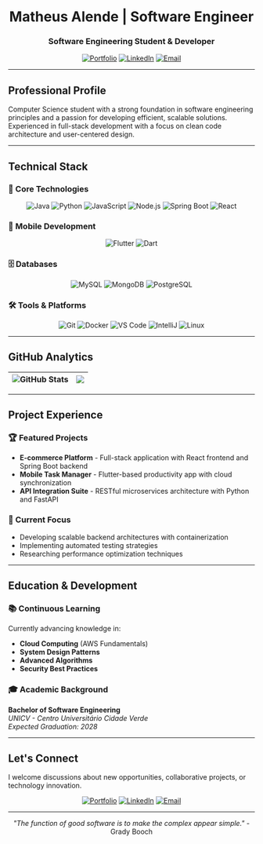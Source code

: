 

<div align="center">

# Matheus Alende | Software Engineer
### Software Engineering Student & Developer

[![Portfolio](https://img.shields.io/badge/🌐_Portfolio-000000?style=for-the-badge&logo=vercel&logoColor=white)](https://portfolio-fanch-mu-87.vercel.app/)
[![LinkedIn](https://img.shields.io/badge/💼_LinkedIn-0077B5?style=for-the-badge&logo=linkedin&logoColor=white)](https://www.linkedin.com/in/matheus-alende-26384a278)
[![Email](https://img.shields.io/badge/📧_Email-D14836?style=for-the-badge&logo=gmail&logoColor=white)](mailto:Matheuzoapires@gmail.com)

</div>

---

## Professional Profile

Computer Science student with a strong foundation in software engineering principles and a passion for developing efficient, scalable solutions. Experienced in full-stack development with a focus on clean code architecture and user-centered design.

---

## Technical Stack

### 🚀 Core Technologies
<div align="center">
  
![Java](https://img.shields.io/badge/Java-ED8B00?style=for-the-badge&logo=openjdk&logoColor=white)
![Python](https://img.shields.io/badge/Python-3776AB?style=for-the-badge&logo=python&logoColor=white)
![JavaScript](https://img.shields.io/badge/JavaScript-F7DF1E?style=for-the-badge&logo=javascript&logoColor=black)
![Node.js](https://img.shields.io/badge/Node.js-339933?style=for-the-badge&logo=nodedotjs&logoColor=white)
![Spring Boot](https://img.shields.io/badge/Spring_Boot-6DB33F?style=for-the-badge&logo=springboot&logoColor=white)
![React](https://img.shields.io/badge/React-20232A?style=for-the-badge&logo=react&logoColor=61DAFB)

</div>

### 📱 Mobile Development
<div align="center">
  
![Flutter](https://img.shields.io/badge/Flutter-02569B?style=for-the-badge&logo=flutter&logoColor=white)
![Dart](https://img.shields.io/badge/Dart-0175C2?style=for-the-badge&logo=dart&logoColor=white)

</div>

### 🗄️ Databases
<div align="center">
  
![MySQL](https://img.shields.io/badge/MySQL-4479A1?style=for-the-badge&logo=mysql&logoColor=white)
![MongoDB](https://img.shields.io/badge/MongoDB-47A248?style=for-the-badge&logo=mongodb&logoColor=white)
![PostgreSQL](https://img.shields.io/badge/PostgreSQL-316192?style=for-the-badge&logo=postgresql&logoColor=white)

</div>

### 🛠️ Tools & Platforms
<div align="center">
  
![Git](https://img.shields.io/badge/Git-F05032?style=for-the-badge&logo=git&logoColor=white)
![Docker](https://img.shields.io/badge/Docker-2496ED?style=for-the-badge&logo=docker&logoColor=white)
![VS Code](https://img.shields.io/badge/VS_Code-007ACC?style=for-the-badge&logo=visual-studio-code&logoColor=white)
![IntelliJ](https://img.shields.io/badge/IntelliJ-000000?style=for-the-badge&logo=intellij-idea&logoColor=white)
![Linux](https://img.shields.io/badge/Linux-FCC624?style=for-the-badge&logo=linux&logoColor=black)

</div>

---

## GitHub Analytics

<div align="center">

| <img align="center" src="https://github-readme-stats.vercel.app/api?username=Mathyess&show_icons=true&theme=algolia&hide_border=true&count_private=true&hide=issues" alt="GitHub Stats" /> | <img align="center" src="https://github-readme-stats.vercel.app/api/top-langs/?username=Mathyess&layout=compact&theme=algolia&hide_border=true&langs_count=8" /> |
|:---:|:---:|

</div>

---

## Project Experience

### 🏆 Featured Projects
- **E-commerce Platform** - Full-stack application with React frontend and Spring Boot backend
- **Mobile Task Manager** - Flutter-based productivity app with cloud synchronization
- **API Integration Suite** - RESTful microservices architecture with Python and FastAPI

### 🔄 Current Focus
- Developing scalable backend architectures with containerization
- Implementing automated testing strategies
- Researching performance optimization techniques

---

## Education & Development

### 📚 Continuous Learning
Currently advancing knowledge in:
- **Cloud Computing** (AWS Fundamentals)
- **System Design Patterns**
- **Advanced Algorithms**
- **Security Best Practices**

### 🎓 Academic Background
**Bachelor of Software Engineering**  
*UNICV - Centro Universitário Cidade Verde*  
*Expected Graduation: 2028*

---

## Let's Connect

I welcome discussions about new opportunities, collaborative projects, or technology innovation.

<div align="center">

[![Portfolio](https://img.shields.io/badge/View_Portfolio-000000?style=flat-square&logo=vercel&logoColor=white)](https://portfolio-fanch-mu-87.vercel.app/)
[![LinkedIn](https://img.shields.io/badge/Connect_LinkedIn-0077B5?style=flat-square&logo=linkedin&logoColor=white)](https://www.linkedin.com/in/matheus-alende-26384a278)
[![Email](https://img.shields.io/badge/Contact_Email-D14836?style=flat-square&logo=gmail&logoColor=white)](mailto:Matheuzoapires@gmail.com)

</div>

---

<div align="center">

*"The function of good software is to make the complex appear simple."* - Grady Booch

</div>

